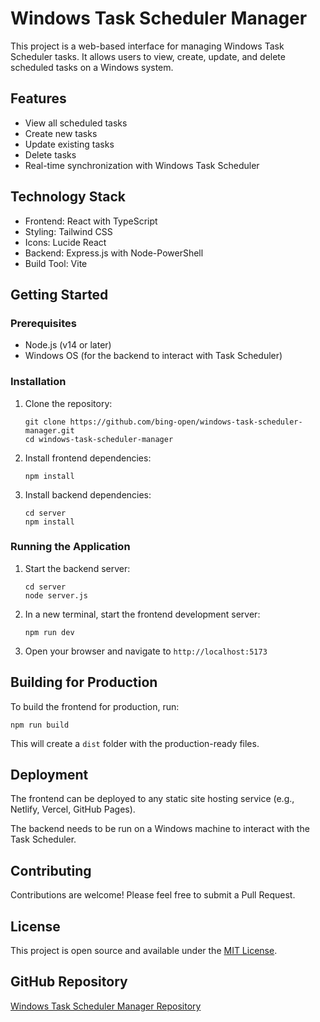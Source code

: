 # Windows Task Scheduler Manager

This project is a web-based interface for managing Windows Task Scheduler tasks. It allows users to view, create, update, and delete scheduled tasks on a Windows system.

## Features

- View all scheduled tasks
- Create new tasks
- Update existing tasks
- Delete tasks
- Real-time synchronization with Windows Task Scheduler

## Technology Stack

- Frontend: React with TypeScript
- Styling: Tailwind CSS
- Icons: Lucide React
- Backend: Express.js with Node-PowerShell
- Build Tool: Vite

## Getting Started

### Prerequisites

- Node.js (v14 or later)
- Windows OS (for the backend to interact with Task Scheduler)

### Installation

1. Clone the repository:
   ```
   git clone https://github.com/bing-open/windows-task-scheduler-manager.git
   cd windows-task-scheduler-manager
   ```
2. Install frontend dependencies:
   ```
   npm install
   ```
3. Install backend dependencies:
   ```
   cd server
   npm install
   ```

### Running the Application

1. Start the backend server:
   ```
   cd server
   node server.js
   ```
2. In a new terminal, start the frontend development server:
   ```
   npm run dev
   ```

3. Open your browser and navigate to `http://localhost:5173`

## Building for Production

To build the frontend for production, run:

```
npm run build
```

This will create a `dist` folder with the production-ready files.

## Deployment

The frontend can be deployed to any static site hosting service (e.g., Netlify, Vercel, GitHub Pages).

The backend needs to be run on a Windows machine to interact with the Task Scheduler.

## Contributing

Contributions are welcome! Please feel free to submit a Pull Request.

## License

This project is open source and available under the [MIT License](LICENSE).

## GitHub Repository

[Windows Task Scheduler Manager Repository](https://github.com/bing-open/windows-task-scheduler-manager)
